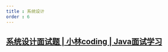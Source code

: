 ```yaml
---
title : 系统设计
order : 6
---
```


## [系统设计面试题 | 小林coding | Java面试学习](https://xiaolincoding.com/interview/systemdesign.html#如何设计一个秒杀场景)